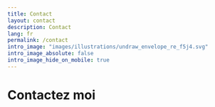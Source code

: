 ```yaml
---
title: Contact
layout: contact
description: Contact
lang: fr
permalink: /contact
intro_image: "images/illustrations/undraw_envelope_re_f5j4.svg"
intro_image_absolute: false
intro_image_hide_on_mobile: true
---
```


# Contactez moi